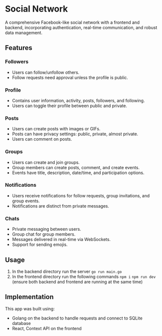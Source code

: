 # Social Network

A comprehensive Facebook-like social network with a frontend and backend, incorporating authentication, real-time communication, and robust data management.

## Features

### Followers

-   Users can follow/unfollow others.
-   Follow requests need approval unless the profile is public.

### Profile

-   Contains user information, activity, posts, followers, and following.
-   Users can toggle their profile between public and private.

### Posts

-   Users can create posts with images or GIFs.
-   Posts can have privacy settings: public, private, almost private.
-   Users can comment on posts.

### Groups

-   Users can create and join groups.
-   Group members can create posts, comment, and create events.
-   Events have title, description, date/time, and participation options.

### Notifications

-   Users receive notifications for follow requests, group invitations, and group events.
-   Notifications are distinct from private messages.

### Chats

-   Private messaging between users.
-   Group chat for group members.
-   Messages delivered in real-time via WebSockets.
-   Support for sending emojis.

## Usage

1. In the backend directory run the server ``` go run main.go ```
2. In the frontend directory run the following commands
		```npm i```
		```npm run dev``` 
		(ensure both backend and frontend are running at the same time)


## Implementation
This app was built using:

- Golang on the backend to handle requests and connect to SQLite database
- React, Context API on the frontend